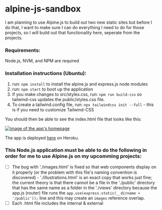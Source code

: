 # alpine-js-sandbox
I am planning to use Alpine.js to build out two new static sites but before I do that, I want to make sure I can do everything I need to do for those projects, so I will build out that functionality here, seperate from the projects.

### Requirements:

Node.js, NVM, and NPM are required

### Installation instructions (Ubuntu):

1. run: `npm install` to install the alpine.js and express.js node modules
2. run: `npm start` to boot up the application
3. If you make changes to src/styles.css, run: `npm run build-css` so tailwind-css updates the public/styles.css file.
4. To create a tailwind.config file, run: `npx tailwindcss init --full` - this is if you need to customize Tailwind-CSS

You should then be able to see the index.html file that looks like this:

[
![image of the app's homepage](https://i.imgur.com/kT58nm3.jpg)
](https://burd-test-1.herokuapp.com)

The app is deployed [here](https://burd-test-1.herokuapp.com) on Heroku.

### This Node.js application must be able to do the following in order for me to use Alpine.js on my upcomming projects:

- [ ] The bug with './images.html' is fixed so that web components display on it properly (or the problem with this file's naming convention is discovered) - './illustrations.html' is an exact copy that works just fine; the current theory is that there cannot be a file in the './public' directory that has the same name as a folder in the './views' directory because the app.js (router) file runs the `app.use(express.static(__dirname + '/public'));` line and this may create an `images` reference overlap.
- [ ] Each .html file includes the internal & external <script> & <link> tags so that both Ailpine.js and Tailwind-CSS can be used as node modules or reference the internet so that the only node module required for the workspace is Express.js
- [x] The app has a reusable navbar component using Web Components or another means
- [x] A Node.js server can read and display an index.html file
- [x] A GitHub repo is established for the application
- [x] Page navigation is working
- [x] Routing is working
- [x] The app can display both raster (jpg) and vector(svg) images
- [x] The app renders a favicon
- [x] The app's .html files are properly reading .css files
- [x] The app's .html files are properly reading .js files
- [x] An Alpine.js component can read a JavaScript file and iterate on it
- [ ] The app has pages styled using tailwind-css
- [ ] The app uses Arial Rounded MT font using tailwind-css and Google Fonts
- [ ] An dropdown accordion is animated w/tailwind-css + alpine.js transitioning
- [ ] The server directs a user to the 404.html page when they mis-type a URL
- [ ] The server can read files & subdirectories in the `./views` folder and dynamically create all necessary `GET` requests for the application
- [ ] The system used on the UCS website for managing references is implemented here
- [ ] A component can display selected references that are listed alphabetically
- [ ] An Alpine.js component can read a JSON file and iterate on it
- [ ] A Google Sheets file can be iterated on and have a JSON file of it produced
